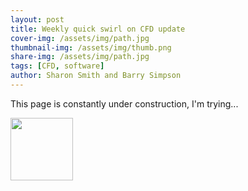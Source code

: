 ```yaml
---
layout: post
title: Weekly quick swirl on CFD update
cover-img: /assets/img/path.jpg
thumbnail-img: /assets/img/thumb.png
share-img: /assets/img/path.jpg
tags: [CFD, software]
author: Sharon Smith and Barry Simpson
---
```


This page is constantly under construction, I'm trying...

<img src="https://media4.giphy.com/media/v1.Y2lkPTc5MGI3NjExZDI0cTRnOGJwcWJ2YnJxcjAxam15YnJmaXNwNTlpeDM5MXBvNmlibCZlcD12MV9pbnRlcm5hbF9naWZfYnlfaWQmY3Q9Zw/3osxY9uagtB44imKwo/giphy.gif" align="center" width="100">







